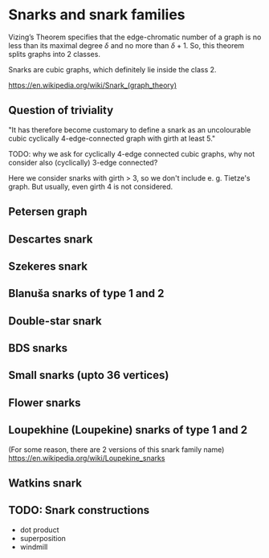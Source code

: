 # Snarks and snark families

Vizing’s Theorem specifies that the edge-chromatic number of a graph is no less than its maximal degree $\delta$ and no more than $\delta + 1$. So, this theorem splits graphs into 2 classes.

Snarks are cubic graphs, which definitely lie inside the class 2.

https://en.wikipedia.org/wiki/Snark_(graph_theory)

## Question of triviality
"It has therefore become customary to define a snark as an uncolourable cubic cyclically 4-edge-connected graph with girth at least 5."

TODO: why we ask for cyclically 4-edge connected cubic graphs, why not consider also (cyclically) 3-edge connected?

Here we consider snarks with girth > 3, so we don't include e. g. Tietze's graph. But usually, even girth 4 is not considered.

## Petersen graph

## Descartes snark

## Szekeres snark

## Blanuša snarks of type 1 and 2

## Double-star snark

## BDS snarks

## Small snarks (upto 36 vertices)

## Flower snarks

## Loupekhine (Loupekine) snarks of type 1 and 2

(For some reason, there are 2 versions of this snark family name)
https://en.wikipedia.org/wiki/Loupekine_snarks

## Watkins snark

## TODO: Snark constructions

- dot product
- superposition
- windmill